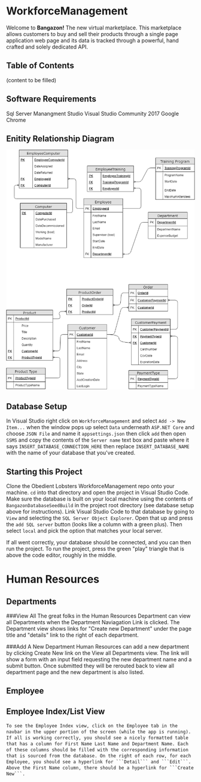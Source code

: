 # WorkforceManagement
Welcome to **Bangazon!** The new virtual marketplace. This marketplace allows customers to buy and sell their products through a single page application web page and its data is tracked through a powerful, hand crafted and solely dedicated API. 

## Table of Contents
(content to be filled)
## Software Requirements
Sql Server Manangment Studio
Visual Studio Community 2017
Google Chrome
## Enitity Relationship Diagram
![ERD](/images/bangazonv3.png)


## Database Setup
In Visual Studio right click on ```WorkforceManagement``` and select ```Add -> New Item...```
when the window pops up select ```Data``` underneath ```ASP.NET Core``` and choose ```JSON File``` and name it ```appsettings.json``` then click ```add```
then open ```SSMS``` and copy the contents of the ```Server name``` text box and paste where it says ```INSERT_DATABASE_CONNECTION_HERE```
then replace ```INSERT_DATABASE_NAME``` with the name of your database that you've created. 

## Starting this Project

Clone the Obedient Lobsters WorkforceManagement repo onto your machine. ```cd``` into that directory and open the project in Visual Studio Code.
Make sure the database is built on your local machine using the contents of ```BangazonDatabaseSeedBuild``` in the project root directory (see database setup above for instructions).
Link Visual Studio Code to that database by going to ```View``` and selecting the ```SQL Server Object Explorer```. Open that up and press the ```add SQL server``` button (looks like a column with a green plus). Then select ```local``` and pick the option that matches your local server.

If all went correctly, your database should be connected, and you can then run the project.
To run the project, press the green "play" triangle that is above the code editor, roughly in the middle.



# Human Resources

## Departments

###View All
The great folks in the Human Resources Department can view all Departments when the Department Naviagation Link is clicked. The Department view shows links for "Create new Department" under the page title and "details" link to the right of each department.

###Add A New Department
Human Resources can add a new department by clicking Create New link on the View all Departments view. The link will show a form with an input field requesting the new department name and a submit button. Once submitted they will be rerouted back to view all department page and the new department is also listed.

## Employee 

## Employee Index/List View
    To see the Employee Index view, click on the Employee tab in the navbar in the upper portion of the screen (while the app is running). If all is working correctly, you should see a nicely formatted table that has a column for First Name Last Name and Department Name. Each of these columns should be filled with the corresponding information that is sourced from the database. On the right of each row, for each Employee, you should see a hyperlink for ```Detail``` and ```Edit```. Above the First Name column, there should be a hyperlink for ```Create New```. 

